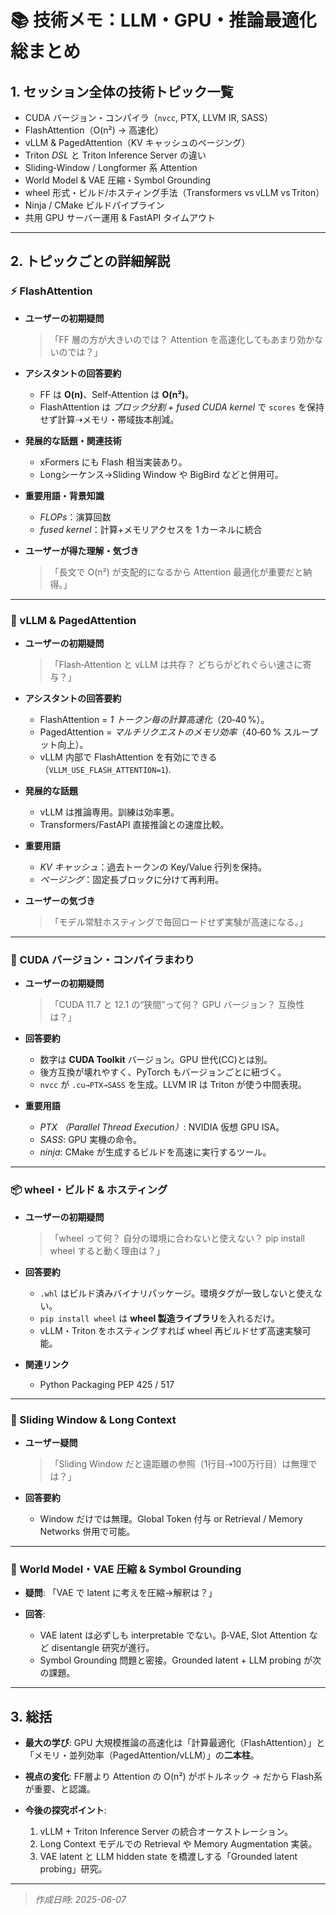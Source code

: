 # 📚 技術メモ：LLM・GPU・推論最適化 総まとめ

## 1. セッション全体の技術トピック一覧

* CUDA バージョン・コンパイラ（`nvcc`, PTX, LLVM IR, SASS）
* FlashAttention（O(n²) → 高速化）
* vLLM & PagedAttention（KV キャッシュのページング）
* Triton *DSL* と Triton Inference Server の違い
* Sliding‑Window / Longformer 系 Attention
* World Model & VAE 圧縮・Symbol Grounding
* wheel 形式・ビルド/ホスティング手法（Transformers vs vLLM vs Triton）
* Ninja / CMake ビルドパイプライン
* 共用 GPU サーバー運用 & FastAPI タイムアウト

---

## 2. トピックごとの詳細解説

### ⚡ FlashAttention

* **ユーザーの初期疑問**

  > 「FF 層の方が大きいのでは？ Attention を高速化してもあまり効かないのでは？」

* **アシスタントの回答要約**

  * FF は **O(n)**、Self‑Attention は **O(n²)**。
  * FlashAttention は *ブロック分割 + fused CUDA kernel* で `scores` を保持せず計算⇢メモリ・帯域抜本削減。

* **発展的な話題・関連技術**

  * xFormers にも Flash 相当実装あり。
  * Longシーケンス→Sliding Window や BigBird などと併用可。

* **重要用語・背景知識**

  * *FLOPs*：演算回数
  * *fused kernel*：計算+メモリアクセスを 1 カーネルに統合

* **ユーザーが得た理解・気づき**

  > 「長文で O(n²) が支配的になるから Attention 最適化が重要だと納得。」

---

### 🚀 vLLM & PagedAttention

* **ユーザーの初期疑問**

  > 「Flash‑Attention と vLLM は共存？ どちらがどれぐらい速さに寄与？」

* **アシスタントの回答要約**

  * FlashAttention = *1 トークン毎の計算高速化*（20‑40 %）。
  * PagedAttention = *マルチリクエストのメモリ効率*（40‑60 % スループット向上）。
  * vLLM 内部で FlashAttention を有効にできる（`VLLM_USE_FLASH_ATTENTION=1`).

* **発展的な話題**

  * vLLM は推論専用。訓練は効率悪。
  * Transformers/FastAPI 直接推論との速度比較。

* **重要用語**

  * *KV キャッシュ*：過去トークンの Key/Value 行列を保持。
  * *ページング*：固定長ブロックに分けて再利用。

* **ユーザーの気づき**

  > 「モデル常駐ホスティングで毎回ロードせず実験が高速になる。」

---

### 🧰 CUDA バージョン・コンパイラまわり

* **ユーザーの初期疑問**

  > 「CUDA 11.7 と 12.1 の“狭間”って何？ GPU バージョン？ 互換性は？」

* **回答要約**

  * 数字は **CUDA Toolkit** バージョン。GPU 世代(CC)とは別。
  * 後方互換が壊れやすく、PyTorch もバージョンごとに紐づく。
  * `nvcc` が `.cu→PTX→SASS` を生成。LLVM IR は Triton が使う中間表現。

* **重要用語**

  * *PTX （Parallel Thread Execution）*: NVIDIA 仮想 GPU ISA。
  * *SASS*: GPU 実機の命令。
  * *ninja*: CMake が生成するビルドを高速に実行するツール。

---

### 📦 wheel・ビルド & ホスティング

* **ユーザーの初期疑問**

  > 「wheel って何？ 自分の環境に合わないと使えない？ pip install wheel すると動く理由は？」

* **回答要約**

  * `.whl` はビルド済みバイナリパッケージ。環境タグが一致しないと使えない。
  * `pip install wheel` は **wheel 製造ライブラリ**を入れるだけ。
  * vLLM・Triton をホスティングすれば wheel 再ビルドせず高速実験可能。

* **関連リンク**

  * Python Packaging PEP 425 / 517

---

### 🔄 Sliding Window & Long Context

* **ユーザー疑問**

  > 「Sliding Window だと遠距離の参照（1行目⇢100万行目）は無理では？」

* **回答要約**

  * Window だけでは無理。Global Token 付与 or Retrieval / Memory Networks 併用で可能。

---

### 🤖 World Model・VAE 圧縮 & Symbol Grounding

* **疑問**: 「VAE で latent に考えを圧縮→解釈は？」
* **回答**:

  * VAE latent は必ずしも interpretable でない。β‑VAE, Slot Attention など disentangle 研究が進行。
  * Symbol Grounding 問題と密接。Grounded latent + LLM probing が次の課題。

---

## 3. 総括

* **最大の学び**: GPU 大規模推論の高速化は「計算最適化（FlashAttention）」と「メモリ・並列効率（PagedAttention/vLLM）」の**二本柱**。
* **視点の変化**: FF層より Attention の O(n²) がボトルネック → だから Flash系が重要、と認識。
* **今後の探究ポイント**:

  1. vLLM + Triton Inference Server の統合オーケストレーション。
  2. Long Context モデルでの Retrieval や Memory Augmentation 実装。
  3. VAE latent と LLM hidden state を橋渡しする「Grounded latent probing」研究。

---

> *作成日時: 2025-06-07*

